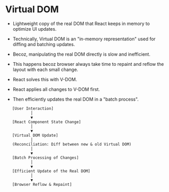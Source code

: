 # Virtual DOM

- Lightweight copy of the real DOM that React keeps in memory to optimize UI updates.
- Technically, Virtual DOM is an "in-memory representation" used for diffing and batching updates.

- Becoz, manipulating the real DOM directly is slow and inefficient.
- This happens becoz browser always take time to repaint and reflow the layout with each small change.

- React solves this with V-DOM.
- React applies all changes to V-DOM first.
- Then efficiently updates the real DOM in a "batch process".

```
   [User Interaction]
           │
           ▼
   [React Component State Change]
           │
           ▼
   [Virtual DOM Update]
           │
   (Reconciliation: Diff between new & old Virtual DOM)
           │
           ▼
   [Batch Processing of Changes]
           │
           ▼
   [Efficient Update of the Real DOM]
           │
           ▼
   [Browser Reflow & Repaint]
```
